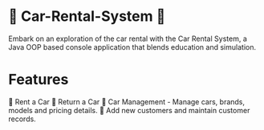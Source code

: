 # 🚗 Car-Rental-System 🚗
Embark on an exploration of the car rental with the Car Rental System, a Java OOP based console application that blends education and simulation.
# Features
🚗 Rent a Car
🚗 Return a Car
🚗 Car Management - Manage cars, brands, models and pricing details.
🚗 Add new customers and maintain customer records.

